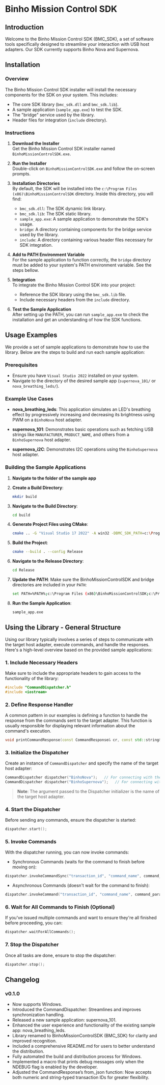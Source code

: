 # Binho Mission Control SDK

## Introduction

Welcome to the Binho Mission Control SDK (BMC_SDK), a set of software tools specifically designed to streamline your interaction with USB host adapters. Our SDK currently supports Binho Nova and Supernova.

## Installation

### Overview

The Binho Mission Control SDK installer will install the necessary components for the SDK on your system. This includes:

- The core SDK library (`bmc_sdk.dll` and `bmc_sdk.lib`).
- A sample application (`sample_app.exe`) to test the SDK.
- The "bridge" service used by the library.
- Header files for integration (`include` directory).

### Instructions

1. **Download the Installer**  
   Get the Binho Mission Control SDK installer named `BinhoMissionControlSDK.exe`.

2. **Run the Installer**  
   Double-click on `BinhoMissionControlSDK.exe` and follow the on-screen prompts.

3. **Installation Directories**  
   By default, the SDK will be installed into the `c:\Program Files (x86)\BinhoMissionControlSDK` directory. Inside this directory, you will find:
   - `bmc_sdk.dll`: The SDK dynamic link library.
   - `bmc_sdk.lib`: The SDK static library.
   - `sample_app.exe`: A sample application to demonstrate the SDK's usage.
   - `bridge`: A directory containing components for the bridge service used by the library.
   - `include`: A directory containing various header files necessary for SDK integration.

4. **Add to PATH Environment Variable**  
   For the sample application to function correctly, the `bridge` directory must be added to your system's PATH environment variable. See the steps bellow.

5. **Integration**  
   To integrate the Binho Mission Control SDK into your project:
   - Reference the SDK library using the `bmc_sdk.lib` file.
   - Include necessary headers from the `include` directory.

6. **Test the Sample Application**  
   After setting up the PATH, you can run `sample_app.exe` to check the installation and get an understanding of how the SDK functions.

## Usage Examples

We provide a set of sample applications to demonstrate how to use the library. Below are the steps to build and run each sample application:

### Prerequisites

- Ensure you have `Visual Studio 2022` installed on your system.
- Navigate to the directory of the desired sample app (`supernova_101/` or `nova_breathing_leds/`).

### Example Use Cases

- **nova_breathing_leds**: This application simulates an LED's breathing effect by progressively increasing and decreasing its brightness using PWM on a `BinhoNova` host adapter.
  
- **supernova_101**: Demonstrates basic operations such as fetching USB strings like `MANUFACTURER`, `PRODUCT_NAME`, and others from a `BinhoSupernova` host adapter.

- **supernova_i2C**: Demonstrates I2C operations using the `BinhoSupernova` host adapter.

### Building the Sample Applications

1. **Navigate to the folder of the sample app**

2. **Create a Build Directory**:
   ```bash
   mkdir build
   ```

3. **Navigate to the Build Directory**:
   ```bash
   cd build
   ```

4. **Generate Project Files using CMake**:
   ```bash
   cmake .. -G "Visual Studio 17 2022" -A win32 -DBMC_SDK_PATH=c:\Program Files (x86)\BinhoMissionControlSDK
   ```

5. **Build the Project**:
   ```bash
   cmake --build . --config Release
   ```

6. **Navigate to the Release Directory**:
   ```bash
   cd Release
   ```

7. **Update the PATH**:
   Make sure the BinhoMissionControlSDK and bridge directories are included in your `PATH`:
   ```bash
   set PATH=%PATH%;c:\Program Files (x86)\BinhoMissionControlSDK;c:\Program Files (x86)\BinhoMissionControlSDK\bridge
   ```

8. **Run the Sample Application**:
   ```bash
   sample_app.exe
   ```

## Using the Library - General Structure

Using our library typically involves a series of steps to communicate with the target host adapter, execute commands, and handle the responses. Here's a high-level overview based on the provided sample applications:

### 1. **Include Necessary Headers**
Make sure to include the appropriate headers to gain access to the functionality of the library:

```cpp
#include "CommandDispatcher.h"
#include <iostream>
```

### 2. **Define Response Handler**
A common pattern in our examples is defining a function to handle the response from the commands sent to the target adapter. This function is usually responsible for displaying relevant information about the command's execution.

```cpp
void printCommandResponse(const CommandResponse& cr, const std::string& action);
```

### 3. **Initialize the Dispatcher**
Create an instance of `CommandDispatcher` and specify the name of the target host adapter:

```cpp
CommandDispatcher dispatcher("BinhoNova");   // For connecting with the Binho Nova host adapter
CommandDispatcher dispatcher("BinhoSupernova");   // For connecting with the Binho Supernova host adapter
```

> **Note**: The argument passed to the Dispatcher initializer is the name of the target host adapter.

### 4. **Start the Dispatcher**

Before sending any commands, ensure the dispatcher is started:

```cpp
dispatcher.start();
```

### 5. **Invoke Commands**

With the dispatcher running, you can now invoke commands:

- Synchronous Commands (waits for the command to finish before moving on):
```cpp
dispatcher.invokeCommandSync("transaction_id", "command_name", command_params, response_handler);
```

- Asynchronous Commands (doesn't wait for the command to finish):
```cpp
dispatcher.invokeCommand("transaction_id", "command_name", command_params);
```

### 6. **Wait for All Commands to Finish (Optional)**

If you've issued multiple commands and want to ensure they're all finished before proceeding, you can:

```cpp
dispatcher.waitForAllCommands();
```

### 7. **Stop the Dispatcher**

Once all tasks are done, ensure to stop the dispatcher:

```cpp
dispatcher.stop();
```

## Changelog

### v0.1.0

- Now supports Windows.
- Introduced the CommandDispatcher: Streamlines and improves synchronization handling.
- Released a new sample application: supernova_101.
- Enhanced the user experience and functionality of the existing sample app: nova_breathing_leds.
- Library renamed to BinhoMissionControlSDK (BMC_SDK) for clarity and improved recognition.
- Included a comprehensive README.md for users to better understand the distribution.
- Fully automated the build and distribution process for Windows.
- Implemented a macro that prints debug messages only when the NDEBUG flag is enabled by the developer.
- Adjusted the CommandResponse’s from_json function: Now accepts both numeric and string-typed transaction IDs for greater flexibility.
